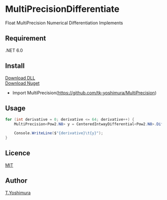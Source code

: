 # MultiPrecisionDifferentiate
 Float MultiPrecision Numerical Differentiation Implements

## Requirement
.NET 6.0

## Install

[Download DLL](https://github.com/tk-yoshimura/MultiPrecisionDifferentiate/releases)  
[Download Nuget](https://www.nuget.org/packages/tyoshimura.multiprecision.differentiate/)  

- Import MultiPrecision(https://github.com/tk-yoshimura/MultiPrecision)

## Usage
```csharp
for (int derivative = 0; derivative <= 64; derivative++) {
    MultiPrecision<Pow2.N8> y = CenteredIntwayDifferential<Pow2.N8>.Differentiate(MultiPrecision<Pow2.N8>.Exp, 0, derivative, 0.125);

    Console.WriteLine($"{derivative}\t{y}");
}
```

## Licence
[MIT](https://github.com/tk-yoshimura/MultiPrecisionDifferentiate/blob/main/LICENSE)

## Author

[T.Yoshimura](https://github.com/tk-yoshimura)
